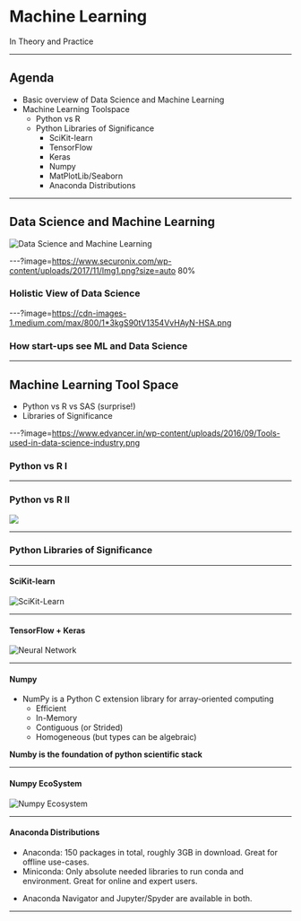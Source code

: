 # Machine Learning  

In Theory and Practice

---

## Agenda

* Basic overview of Data Science and Machine Learning
* Machine Learning Toolspace
  * Python vs R
  * Python Libraries of Significance
    * SciKit-learn
    * TensorFlow
    * Keras
    * Numpy
    * MatPlotLib/Seaborn
    * Anaconda Distributions

---

## Data Science and Machine Learning
![Data Science and Machine Learning](https://i0.wp.com/s3.amazonaws.com/acadgildsite/wordpress_images/bigdatadeveloper/Devil+Is+in+the+Detail+Data+Science%2C+Artificial+Learning%2C+Machine+Learning%2C+and+Deep+Learning/9-img9.png?resize=461%2C290&ssl=1)

---?image=https://www.securonix.com/wp-content/uploads/2017/11/Img1.png?size=auto 80%

### Holistic View of Data Science

---?image=https://cdn-images-1.medium.com/max/800/1*3kgS90tV1354VvHAyN-HSA.png

### How start-ups see ML and Data Science 

---

## Machine Learning Tool Space
* Python vs R vs SAS (surprise!)
* Libraries of Significance

---?image=https://www.edvancer.in/wp-content/uploads/2016/09/Tools-used-in-data-science-industry.png
### Python vs R I

---
### Python vs R II
![](https://www.edvancer.in/wp-content/uploads/2016/09/Data-Scientist-vs-Predictive-Analytics-1024x569.png)

---

### Python Libraries of Significance

---

#### SciKit-learn
![SciKit-Learn](http://s5047.pcdn.co/wp-content/uploads/2015/04/drop_shadows_background2.png)

---

#### TensorFlow + Keras
![Neural Network](https://cdn-images-1.medium.com/max/800/1*QVIyc5HnGDWTNX3m-nIm9w.png)

---
#### Numpy
* NumPy is a Python C extension library for array-oriented computing
  * Efficient
  * In-Memory
  * Contiguous (or Strided)
  * Homogeneous (but types can be algebraic)

**Numby is the foundation of python scientific stack**


---
#### Numpy EcoSystem
![Numpy Ecosystem](https://image.slidesharecdn.com/introductiontonumpy-130416133754-phpapp02/95/introduction-to-numpy-pydata-sv-2013-5-638.jpg?cb=1367252805)
    
---
#### Anaconda Distributions
* Anaconda: 150 packages in total, roughly 3GB in download. Great for offline use-cases.
* Miniconda: Only absolute needed libraries to run conda and environment. Great for online and expert users.

- Anaconda Navigator and Jupyter/Spyder are available in both.

--- 